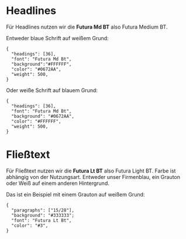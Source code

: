 # Headlines

Für Headlines nutzen wir die **Futura Md BT** also Futura Medium BT.

Entweder blaue Schrift auf weißem Grund:

```type
{
  "headings": [36],
  "font": "Futura Md Bt",
  "background":"#FFFFFF",
  "color": "#0672AA",
  "weight": 500,
}
```

Oder weiße Schrift auf blauem Grund:

```type
{
  "headings": [36],
  "font": "Futura Md Bt",
  "background": "#0672AA",
  "color": "#FFFFFF",
  "weight": 500,
}
```

# Fließtext

Für Fließtext nutzen wir die **Futura Lt BT** also Futura Light BT.
Farbe ist abhängig von der Nutzungsart. Entweder unser Firmenblau, ein Grauton oder
Weiß auf einem anderen Hintergrund.

Das ist ein Beispiel mit einem Grauton auf weißem Grund:

```type
{
  "paragraphs": ["15/28"],
  "background": "#333333";
  "font": "Futura Lt Bt",
  "color": "#3",
}
```